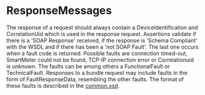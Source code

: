 <!--
SPDX-FileCopyrightText: Contributors to the GXF project

SPDX-License-Identifier: Apache-2.0
-->

# ResponseMessages

The response of a request should always contain a DeviceIdentification and CorrelationUid which is used in the response request. Assertions validate if there is a 'SOAP Response' received, if the response is 'Schema Compliant' with the WSDL and if there has been a 'not SOAP Fault'. The last one occurs when a fault code is returned. Possible faults are connection timed-out, SmartMeter could not be found, TCP-IP connection error or Correlationuid is unknown. The faults can be among others a FunctionalFault or TechnicalFault. Responses to a bundle request may include faults in the form of FaultResponseData, resembling the other faults. The format of these faults is described in the [common.xsd](https://github.com/OSGP/open-smart-grid-platform/blob/development/osgp/shared/osgp-ws-smartmetering/src/main/resources/schemas/common.xsd).


